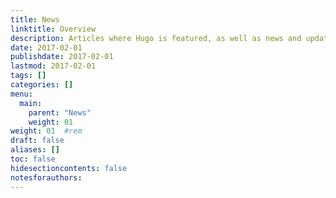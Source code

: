 ```yaml
---
title: News
linktitle: Overview
description: Articles where Hugo is featured, as well as news and updates on the project itself.
date: 2017-02-01
publishdate: 2017-02-01
lastmod: 2017-02-01
tags: []
categories: []
menu:
  main:
    parent: "News"
    weight: 01
weight: 01	#rem
draft: false
aliases: []
toc: false
hidesectioncontents: false
notesforauthors:
---
```





